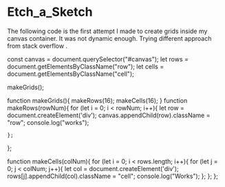 # Etch_a_Sketch
The following code is the first attempt I made to create grids inside my canvas container. 
It was not dynamic enough. Trying different approach from stack overflow .


const canvas = document.querySelector("#canvas");
let rows = document.getElementsByClassName("row");
let cells = document.getElementsByClassName("cell");

makeGrids();

function makeGrids(){
    makeRows(16);
    makeCells(16);
}
function makeRows(rowNum){
    for (let i = 0; i < rowNum; i++){
        let row = document.createElement('div');
        canvas.appendChild(row).className = "row";
        console.log("works");

    };
};

function makeCells(colNum){
    for (let i = 0; i < rows.length; i++){
        for (let j = 0; j < colNum; j++){
            let col = document.createElement('div');
            rows[j].appendChild(col).className = "cell";
            console.log("Works");
        };
    };
};
